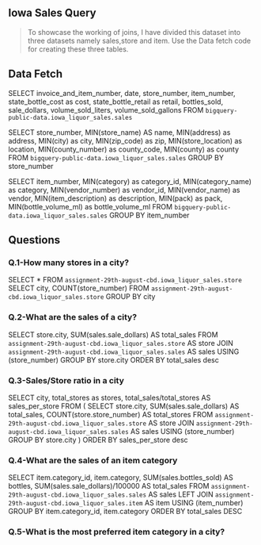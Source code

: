 ## Iowa Sales Query
>To showcase the working of joins, I have divided this dataset into three datasets namely sales,store and item. 
>Use the Data fetch code for creating these three tables.

## Data Fetch
SELECT invoice_and_item_number, date, store_number, item_number, state_bottle_cost as cost, state_bottle_retail as retail, bottles_sold, sale_dollars, volume_sold_liters, volume_sold_gallons
FROM `bigquery-public-data.iowa_liquor_sales.sales`

SELECT store_number,
        MIN(store_name) AS name, MIN(address) as address, MIN(city) as city, 
        MIN(zip_code) as zip, MIN(store_location) as location, 
        MIN(county_number) as county_code, MIN(county) as county
FROM `bigquery-public-data.iowa_liquor_sales.sales`
GROUP BY store_number

SELECT item_number, 
        MIN(category) as category_id, MIN(category_name) as category, 
        MIN(vendor_number) as vendor_id, MIN(vendor_name) as vendor, 
        MIN(item_description) as description, MIN(pack) as pack, MIN(bottle_volume_ml) as bottle_volume_ml
FROM `bigquery-public-data.iowa_liquor_sales.sales`
GROUP BY item_number

## Questions
### Q.1-How many stores in a city?

SELECT * FROM `assignment-29th-august-cbd.iowa_liquor_sales.store`
SELECT city, COUNT(store_number)
FROM `assignment-29th-august-cbd.iowa_liquor_sales.store`
GROUP BY city

### Q.2-What are the sales of a city?

SELECT store.city, SUM(sales.sale_dollars) AS total_sales
FROM `assignment-29th-august-cbd.iowa_liquor_sales.store` AS store
JOIN `assignment-29th-august-cbd.iowa_liquor_sales.sales` AS sales
USING (store_number)
GROUP BY store.city
ORDER BY total_sales desc  

### Q.3-Sales/Store ratio in a city
SELECT city, total_stores as stores, total_sales/total_stores AS sales_per_store
FROM
    (
        SELECT store.city,
            SUM(sales.sale_dollars) AS total_sales, 
            COUNT(store.store_number) AS total_stores
        FROM `assignment-29th-august-cbd.iowa_liquor_sales.store` AS store
        JOIN `assignment-29th-august-cbd.iowa_liquor_sales.sales` AS sales
        USING (store_number)
        GROUP BY store.city
    )
ORDER BY sales_per_store desc

### Q.4-What are the sales of an item category
SELECT item.category_id, item.category, 
        SUM(sales.bottles_sold) AS bottles,
        SUM(sales.sale_dollars)/100000 AS total_sales
    FROM      `assignment-29th-august-cbd.iowa_liquor_sales.sales` AS sales
    LEFT JOIN `assignment-29th-august-cbd.iowa_liquor_sales.item`  AS item
    USING (item_number)
    GROUP BY  item.category_id, item.category
    ORDER BY  total_sales DESC
    
### Q.5-What is the most preferred item category in a city?

